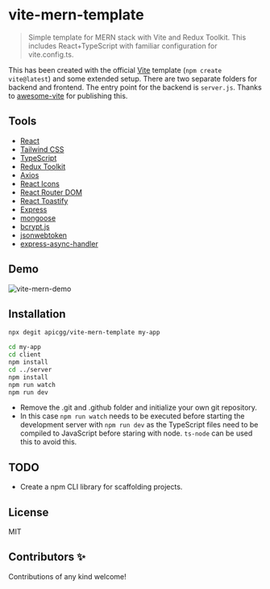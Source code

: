 # vite-mern-template

> Simple template for MERN stack with Vite and Redux Toolkit.
> This includes React+TypeScript with familiar configuration for vite.config.ts.

This has been created with the official [Vite](https://vitejs.dev/) template (`npm create vite@latest`) and some extended setup. There are two separate folders for backend and frontend. The entry point for the backend is `server.js`. Thanks to [awesome-vite](https://github.com/vitejs/awesome-vite) for publishing this.

## Tools

- [React](https://reactjs.org/)
- [Tailwind CSS](https://tailwindcss.com/)
- [TypeScript](https://www.typescriptlang.org/)
- [Redux Toolkit](https://redux-toolkit.js.org/)
- [Axios](https://axios-http.com/)
- [React Icons](https://react-icons.github.io/react-icons)
- [React Router DOM](https://reactrouter.com/)
- [React Toastify](https://github.com/fkhadra/react-toastify)
- [Express](https://expressjs.com/)
- [mongoose](https://mongoosejs.com/)
- [bcrypt.js](https://www.npmjs.com/package/bcryptjs)
- [jsonwebtoken](https://www.npmjs.com/package/jsonwebtoken)
- [express-async-handler](https://www.npmjs.com/package/express-async-handler)

## Demo

![vite-mern-demo](https://user-images.githubusercontent.com/78271602/205232126-fdb51abd-d88f-48a9-bf0e-663a23aedb4c.gif)

## Installation

```bash
npx degit apicgg/vite-mern-template my-app
```

```bash
cd my-app
cd client
npm install
cd ../server
npm install
npm run watch
npm run dev
```

- Remove the .git and .github folder and initialize your own git repository.
- In this case `npm run watch` needs to be executed before starting the development server with `npm run dev` as the TypeScript files need to be compiled to JavaScript before staring with node. `ts-node` can be used this to avoid this.

## TODO

- Create a npm CLI library for scaffolding projects.

## License

MIT

## Contributors ✨

Contributions of any kind welcome!
